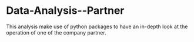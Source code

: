 # Data-Analysis--Partner
This analysis make use of python packages to have an in-depth look at the operation of one of the company partner.
